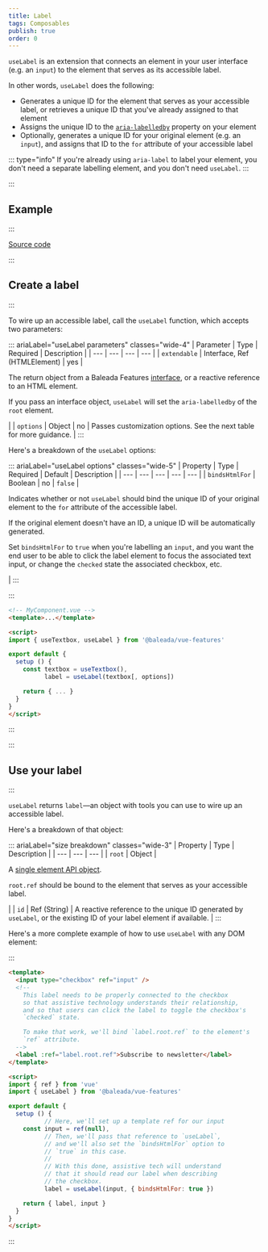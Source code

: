 ```yaml
---
title: Label
tags: Composables
publish: true
order: 0
---
```


`useLabel` is an extension that connects an element in your user interface (e.g. an `input`) to the element that serves as its accessible label.

In other words, `useLabel` does the following:
- Generates a unique ID for the element that serves as your accessible label, or retrieves a unique ID that you've already assigned to that element
- Assigns the unique ID to the [`aria-labelledby`](https://www.w3.org/TR/wai-aria-1.2/#aria-labelledby) property on your element
- Optionally, generates a unique ID for your original element (e.g. an `input`), and assigns that ID to the `for` attribute of your accessible label

::: type="info"
If you're already using `aria-label` to label your element, you don't need a separate labelling element, and you don't need `useLabel`.
:::


:::
## Example
:::

[Source code](https://github.com/baleada/docs/blob/main/src/components/ExampleUseLabel.vue)

<ExampleUseLabel class="with-mt" />


:::
## Create a label
:::

To wire up an accessible label, call the `useLabel` function, which accepts two parameters:

::: ariaLabel="useLabel parameters" classes="wide-4"
| Parameter | Type | Required | Description |
| --- | --- | --- | --- |
| `extendable` | Interface, Ref (HTMLElement) | yes | <p>The return object from a Baleada Features [interface](/docs/features#using-functions), or a reactive reference to an HTML element.</p><p>If you pass an interface object, `useLabel` will set the `aria-labelledby` of the `root` element.</p> |
| `options` | Object | no | Passes customization options. See the next table for more guidance. |
:::

Here's a breakdown of the `useLabel` options:

::: ariaLabel="useLabel options" classes="wide-5"
| Property | Type | Required | Default | Description |
| --- | --- | --- | --- | --- |
| `bindsHtmlFor` | Boolean | no | `false` | <p>Indicates whether or not `useLabel` should bind the unique ID of your original element to the `for` attribute of the accessible label.</p><p>If the original element doesn't have an ID, a unique ID will be automatically generated.</p><p>Set `bindsHtmlFor` to `true` when you're labelling an `input`, and you want the end user to be able to click the label element to focus the associated text input, or change the `checked` state the associated checkbox, etc.</p> |
:::

:::
```html
<!-- MyComponent.vue -->
<template>...</template>

<script>
import { useTextbox, useLabel } from '@baleada/vue-features'

export default {
  setup () {
    const textbox = useTextbox(),
          label = useLabel(textbox[, options])

    return { ... }
  }
}
</script>
```
:::


:::
## Use your label
:::

`useLabel` returns `label`—an object with tools you can use to wire up an accessible label.

Here's a breakdown of that object:

::: ariaLabel="size breakdown" classes="wide-3"
| Property | Type | Description |
| --- | --- | --- |
| `root` | Object | <p>A [single element API object](/docs/features/element-api).</p><p>`root.ref` should be bound to the element that serves as your accessible label.</p> |
| `id` | Ref (String) | A reactive reference to the unique ID generated by `useLabel`, or the existing ID of your label element if available. |
:::


Here's a more complete example of how to use `useLabel` with any DOM element:

:::
```html
<template>
  <input type="checkbox" ref="input" />
  <!--
    This label needs to be properly connected to the checkbox
    so that assistive technology understands their relationship,
    and so that users can click the label to toggle the checkbox's
    `checked` state.

    To make that work, we'll bind `label.root.ref` to the element's
    `ref` attribute.
  -->
  <label :ref="label.root.ref">Subscribe to newsletter</label>
</template>

<script>
import { ref } from 'vue'
import { useLabel } from '@baleada/vue-features'

export default {
  setup () {
          // Here, we'll set up a template ref for our input
    const input = ref(null),
          // Then, we'll pass that reference to `useLabel`,
          // and we'll also set the `bindsHtmlFor` option to
          // `true` in this case.
          //
          // With this done, assistive tech will understand
          // that it should read our label when describing
          // the checkbox.
          label = useLabel(input, { bindsHtmlFor: true })

    return { label, input }
  }
}
</script>
```
:::
